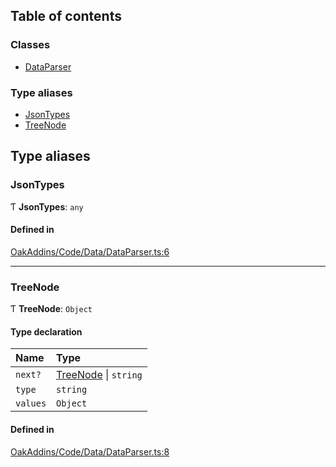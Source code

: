 ## Table of contents

### Classes

- [DataParser](../wiki/Class-DataParser)

### Type aliases

- [JsonTypes](../wiki/Module-OakAddins/Code/Data/DataParser#jsontypes)
- [TreeNode](../wiki/Module-OakAddins/Code/Data/DataParser#treenode)

## Type aliases

### JsonTypes

Ƭ **JsonTypes**: `any`

#### Defined in

[OakAddins/Code/Data/DataParser.ts:6](https://github.com/P0ulpy/Configurateur-OakAddins/blob/74cfff5/src/OakAddins/Code/Data/DataParser.ts#L6)

___

### TreeNode

Ƭ **TreeNode**: `Object`

#### Type declaration

| Name | Type |
| :------ | :------ |
| `next?` | [TreeNode](../wiki/Module-OakAddins/Code/Data/DataParser#treenode) \| `string` |
| `type` | `string` |
| `values` | `Object` |

#### Defined in

[OakAddins/Code/Data/DataParser.ts:8](https://github.com/P0ulpy/Configurateur-OakAddins/blob/74cfff5/src/OakAddins/Code/Data/DataParser.ts#L8)
